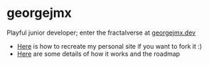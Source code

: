 # georgejmx

Playful junior developer; enter the fractalverse at [georgejmx.dev](https://georgejmx.dev)

- [Here](./docs/setup.md) is how to recreate my personal site if you want to fork it :)
- [Here](./docs/details.md) are some details of how it works and the roadmap
